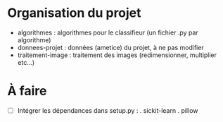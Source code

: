 Organisation du projet
====

- algorithmes : algorithmes pour le classifieur (un fichier .py par algorithme)
- donnees-projet : données (ametice) du projet, à ne pas modifier
- traitement-image : traitement des images (redimensionner, multiplier etc...) 


À faire
====

- [ ] Intégrer les dépendances dans setup.py :
. sickit-learn
. pillow